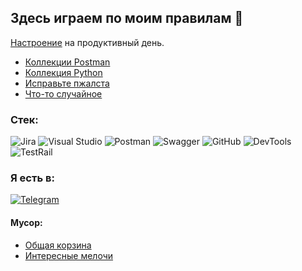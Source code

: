## Здесь играем по моим правилам 👋
[Настроение](https://www.youtube.com/watch?v=i5wpUuZNy14&ab_channel=UKFDrum%26Bass) на продуктивный день.

- [Коллекции Postman](https://github.com/ivettewo/postman)
- [Коллекция Python](https://github.com/ivettewo/python)
- [Исправьте пжалста](https://github.com/ivettewo/need_fix)
- [Что-то случайное](https://github.com/ivettewo/random)

### Стек:
![Jira](https://img.shields.io/static/v1?style=for-the-badge&message=Jira&color=0052CC&logo=Jira&logoColor=FFFFFF&label=)
![Visual Studio](https://img.shields.io/static/v1?style=for-the-badge&message=Visual+Studio&color=5C2D91&logo=Visual+Studio&logoColor=FFFFFF&label=)
![Postman](https://img.shields.io/static/v1?style=for-the-badge&message=Postman&color=FF6C37&logo=Postman&logoColor=FFFFFF&label=)
![Swagger](https://img.shields.io/static/v1?style=for-the-badge&message=Swagger&color=222222&logo=Swagger&logoColor=85EA2D&label=)
![GitHub](https://img.shields.io/static/v1?style=for-the-badge&message=GitHub&color=181717&logo=GitHub&logoColor=FFFFFF&label=)
![DevTools](https://img.shields.io/static/v1?style=for-the-badge&message=DevTools&color=222222&logo=Google+Chrome&logoColor=FFFFFF&label=)
![TestRail](https://img.shields.io/static/v1?style=for-the-badge&message=TestRail&color=222222&logo=%C3%A9&logoColor=FECC00&label=)

### Я есть в:
[![Telegram](https://img.shields.io/static/v1?style=for-the-badge&message=Telegram&color=26A5E4&logo=Telegram&logoColor=FFFFFF&label=)](https://t.me/sawich94)


#### Мусор:
- [Общая корзина](https://github.com/ivettewo/trash)
- [Интересные мелочи](https://github.com/ivettewo/trash/tree/main/int)
